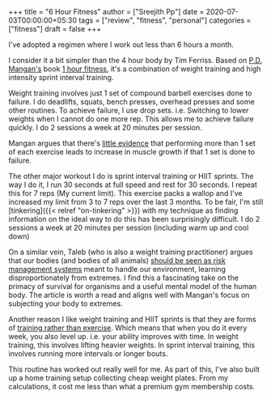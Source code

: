 +++
title = "6 Hour Fitness"
author = ["Sreejith Pp"]
date = 2020-07-03T00:00:00+05:30
tags = ["review", "fitness", "personal"]
categories = ["fitness"]
draft = false
+++

I've adopted a regimen where I work out less than 6 hours a month.

I consider it a bit simpler than the 4 hour body by Tim Ferriss. Based on [P.D. Mangan's](https://twitter.com/Mangan150) book [1 hour fitness](https://gumroad.com/l/eJdSs), it's a combination of weight training and high intensity sprint interval training.

Weight training involves just 1 set of compound barbell exercises done to failure. I do deadlifts, squats, bench presses, overhead presses and some other routines. To achieve failure, I use drop sets. i.e. Switching to lower weights when I cannot do one more rep. This allows me to achieve failure quickly. I do 2 sessions a week at 20 minutes per session.

Mangan argues that there's [little evidence](https://www.researchgate.net/publication/228830087%5FEvidence-Based%5FResistance%5FTraining%5FRecommendations) that performing more than 1 set of each exercise leads to increase in muscle growth if that 1 set is done to failure.

The other major workout I do is sprint interval training or HIIT sprints. The way I do it, I run 30 seconds at full speed and rest for 30 seconds. I repeat this for 7 reps (My current limit). This exercise packs a wallop and I've increased my limit from 3 to 7 reps over the last 3 months. To be fair, I'm still [tinkering]({{< relref "on-tinkering" >}}) with my technique as finding information on the ideal way to do this has been surprisingly difficult. I do 2 sessions a week at 20 minutes per session (including warm up and cool down)

On a similar vein, Taleb (who is also a weight training practitioner) argues that our bodies (and bodies of all animals) [should be seen as risk management systems](https://medium.com/@nntaleb/strength-training-is-learning-from-tail-events-7aa2c074569d) meant to handle our environment, learning disproportionately from extremes. I find this a fascinating take on the primacy of survival for organisms and a useful mental model of the human body. The article is worth a read and aligns well with Mangan's focus on subjecting your body to extremes.

Another reason I like weight training and HIIT sprints is that they are forms of [training rather than exercise](https://startingstrength.com/article/training%5Fvs%5Fexercise). Which means that when you do it every week, you also level up. i.e. your ability improves with time. In weight training, this involves lifting heavier weights. In sprint interval training, this involves running more intervals or longer bouts.

This routine has worked out really well for me. As part of this, I've also built up a home training setup collecting cheap weight plates. From my calculations, it cost me less than what a premium gym membership costs.
